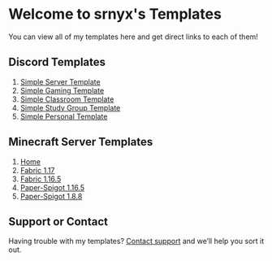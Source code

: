# Welcome to srnyx's Templates
You can view all of my templates here and get direct links to each of them!

## Discord Templates
1. [Simple Server Template](https://temp.srnyx.xyz/simple)
2. [Simple Gaming Template](https://temp.srnyx.xyz/gaming)
3. [Simple Classroom Template](https://temp.srnyx.xyz/classroom)
4. [Simple Study Group Template](https://temp.srnyx.xyz/studygroup)
5. [Simple Personal Template](https://temp.srnyx.xyz/personal)

## Minecraft Server Templates
1. [Home](https://temp.srnyx.xyz/mc)
2. [Fabric 1.17](https://github.com/srnyx/mc-server-templates/tree/main/Fabric%201.17)
3. [Fabric 1.16.5](https://github.com/srnyx/mc-server-templates/tree/main/Fabric%201.16.5)
4. [Paper-Spigot 1.16.5](https://github.com/srnyx/mc-server-templates/tree/main/Paper-Spigot%201.16.5)
5. [Paper-Spigot 1.8.8](https://github.com/srnyx/mc-server-templates/tree/main/Paper-Spigot%201.8.8)

## Support or Contact
Having trouble with my templates? [Contact support](https://srnyx.xyz/discord) and we’ll help you sort it out.
